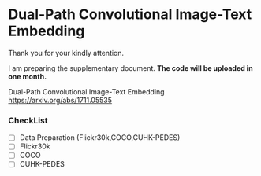 # Dual-Path Convolutional Image-Text Embedding

Thank you for your kindly attention. 

I am preparing the supplementary document. **The code will be uploaded in one month.**

Dual-Path Convolutional Image-Text Embedding    https://arxiv.org/abs/1711.05535


### CheckList
- [ ] Data Preparation (Flickr30k,COCO,CUHK-PEDES)
- [ ] Flickr30k
- [ ] COCO
- [ ] CUHK-PEDES
